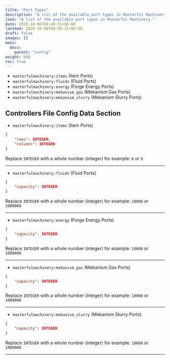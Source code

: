```yaml
---
title: "Port Types"
description: "A list of the available port types in Masterful Machinery."
lead: "A list of the available port types in Masterful Machinery."
date: 2020-10-06T08:49:31+00:00
lastmod: 2020-10-06T08:49:31+00:00
draft: false
images: []
menu:
  docs:
    parent: "config"
weight: 660
toc: true
---
```


- `masterfulmachinery:items` (Item Ports)
- `masterfulmachinery:fluids` (Fluid Ports)
- `masterfulmachinery:energy` (Forge Energy Ports)
- `masterfulmachinery:mekanism_gas` (Mekanism Gas Ports)
- `masterfulmachinery:mekanism_slurry` (Mekanism Slurry Ports)


## Controllers File Config Data Section

- `masterfulmachinery:items` (Item Ports)

```json
{
    "rows": INTEGER,
    "columns": INTEGER
}
```

Replace `INTEGER` with a whole number (integer) for example: `6` or `9` 

---

- `masterfulmachinery:fluids` (Fluid Ports)
```json
{
    "capacity": INTEGER
}
```

Replace `INTEGER` with a whole number (integer) for example: `10000` or `1000000` 

--- 
- `masterfulmachinery:energy` (Forge Energy Ports)

```json
{
    "capacity": INTEGER
}
```

Replace `INTEGER` with a whole number (integer) for example: `10000` or `1000000` 

---

- `masterfulmachinery:mekanism_gas` (Mekanism Gas Ports)

```json
{
    "capacity": INTEGER
}
```

Replace `INTEGER` with a whole number (integer) for example: `10000` or `1000000` 

---

- `masterfulmachinery:mekanism_slurry` (Mekanism Slurry Ports)
```json
{
    "capacity": INTEGER
}
```

Replace `INTEGER` with a whole number (integer) for example: `10000` or `1000000` 

---